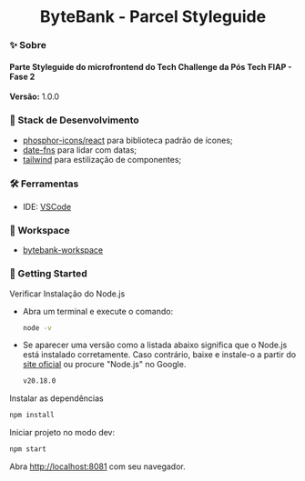 <h1 align="center">ByteBank - Parcel Styleguide</h1>

### ✨ Sobre

<h4>Parte Styleguide do microfrontend do Tech Challenge da Pós Tech FIAP - Fase 2</h4>

<b>Versão:</b> 1.0.0

### 📌 Stack de Desenvolvimento

- [phosphor-icons/react](https://phosphoricons.com/) para biblioteca padrão de ícones;
- [date-fns](https://date-fns.org/) para lidar com datas;
- [tailwind](https://tailwindcss.com/) para estilização de componentes;

### 🛠 Ferramentas
- IDE: [VSCode](https://code.visualstudio.com/)

### 🎲 Workspace
- [bytebank-workspace](https://github.com/beatrizsantiago/bytebank-workspace)

### 🎯 Getting Started

Verificar Instalação do Node.js

- Abra um terminal e execute o comando:
    
  ```bash
  node -v
  ```
    
- Se aparecer uma versão como a listada abaixo significa que o Node.js está instalado corretamente. Caso contrário, baixe e instale-o a partir do [site oficial](https://nodejs.dev/en/learn/) ou procure "Node.js" no Google.
    
  ```bash
  v20.18.0
  ```

Instalar as dependências

```bash
npm install
```

Iniciar projeto no modo dev:

```bash
npm start
```

Abra [http://localhost:8081](http://localhost:8081) com seu navegador.
